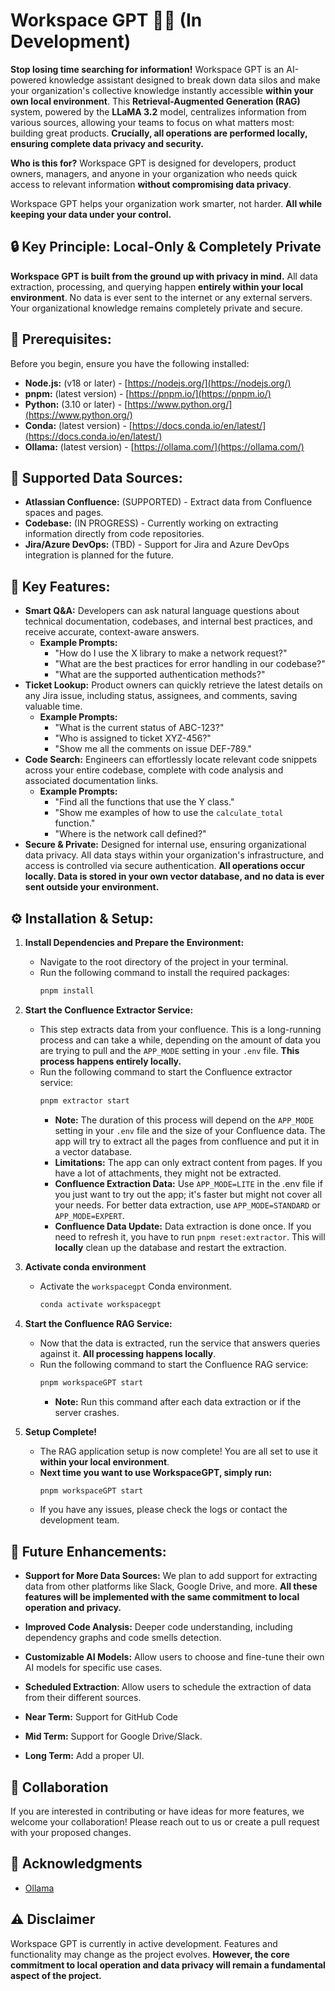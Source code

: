 # Workspace GPT 🧠🚀 (In Development)

**Stop losing time searching for information!** Workspace GPT is an AI-powered knowledge assistant designed to break down data silos and make your organization's collective knowledge instantly accessible **within your own local environment**. This **Retrieval-Augmented Generation (RAG)** system, powered by the **LLaMA 3.2** model, centralizes information from various sources, allowing your teams to focus on what matters most: building great products. **Crucially, all operations are performed locally, ensuring complete data privacy and security.**

**Who is this for?** Workspace GPT is designed for developers, product owners, managers, and anyone in your organization who needs quick access to relevant information **without compromising data privacy**.

Workspace GPT helps your organization work smarter, not harder. **All while keeping your data under your control.**

## 🔒 Key Principle: Local-Only & Completely Private

**Workspace GPT is built from the ground up with privacy in mind.**  All data extraction, processing, and querying happen **entirely within your local environment**. No data is ever sent to the internet or any external servers. Your organizational knowledge remains completely private and secure.

## 🧰 Prerequisites:

Before you begin, ensure you have the following installed:

*   **Node.js:** (v18 or later) - [https://nodejs.org/](https://nodejs.org/)
*   **pnpm:** (latest version) - [https://pnpm.io/](https://pnpm.io/)
*   **Python:** (3.10 or later) - [https://www.python.org/](https://www.python.org/)
*   **Conda:** (latest version) - [https://docs.conda.io/en/latest/](https://docs.conda.io/en/latest/)
*   **Ollama:** (latest version) - [https://ollama.com/](https://ollama.com/)

## 🔹 Supported Data Sources:

*   **Atlassian Confluence:** (SUPPORTED) - Extract data from Confluence spaces and pages.
*   **Codebase:** (IN PROGRESS) -  Currently working on extracting information directly from code repositories.
*   **Jira/Azure DevOps:** (TBD) - Support for Jira and Azure DevOps integration is planned for the future.

## 🔹 Key Features:

-   **Smart Q&A:** Developers can ask natural language questions about technical documentation, codebases, and internal best practices, and receive accurate, context-aware answers.
    *   **Example Prompts:**
        *   "How do I use the X library to make a network request?"
        *   "What are the best practices for error handling in our codebase?"
        * "What are the supported authentication methods?"
-   **Ticket Lookup:** Product owners can quickly retrieve the latest details on any Jira issue, including status, assignees, and comments, saving valuable time.
    *   **Example Prompts:**
        *   "What is the current status of ABC-123?"
        *   "Who is assigned to ticket XYZ-456?"
        *   "Show me all the comments on issue DEF-789."
-   **Code Search:** Engineers can effortlessly locate relevant code snippets across your entire codebase, complete with code analysis and associated documentation links.
    *   **Example Prompts:**
        *   "Find all the functions that use the Y class."
        *   "Show me examples of how to use the `calculate_total` function."
        * "Where is the network call defined?"
-   **Secure & Private:** Designed for internal use, ensuring organizational data privacy. All data stays within your organization's infrastructure, and access is controlled via secure authentication. **All operations occur locally. Data is stored in your own vector database, and no data is ever sent outside your environment.**

## ⚙️ Installation & Setup:

1.  **Install Dependencies and Prepare the Environment:**
    *   Navigate to the root directory of the project in your terminal.
    *   Run the following command to install the required packages:
        ```bash
        pnpm install
        ```

2.  **Start the Confluence Extractor Service:**
    *   This step extracts data from your confluence. This is a long-running process and can take a while, depending on the amount of data you are trying to pull and the `APP_MODE` setting in your `.env` file. **This process happens entirely locally.**
    *   Run the following command to start the Confluence extractor service:
        ```bash
        pnpm extractor start
        ```
        *   **Note:** The duration of this process will depend on the `APP_MODE` setting in your `.env` file and the size of your Confluence data. The app will try to extract all the pages from confluence and put it in a vector database.
        *   **Limitations:** The app can only extract content from pages. If you have a lot of attachments, they might not be extracted.
        *   **Confluence Extraction Data:** Use `APP_MODE=LITE` in the .env file if you just want to try out the app; it's faster but might not cover all your needs. For better data extraction, use `APP_MODE=STANDARD` or `APP_MODE=EXPERT`.
        *   **Confluence Data Update:** Data extraction is done once. If you need to refresh it, you have to run `pnpm reset:extractor`. This will **locally** clean up the database and restart the extraction.

3.  **Activate conda environment**

    *   Activate the `workspacegpt` Conda environment.
        ```bash
        conda activate workspacegpt
        ```

4.  **Start the Confluence RAG Service:**
    *   Now that the data is extracted, run the service that answers queries against it. **All processing happens locally**.
    *   Run the following command to start the Confluence RAG service:
        ```bash
        pnpm workspaceGPT start
        ```
        *   **Note:** Run this command after each data extraction or if the server crashes.

5.  **Setup Complete!**
    *   The RAG application setup is now complete! You are all set to use it **within your local environment**.
    *   **Next time you want to use WorkspaceGPT, simply run:**
        ```bash
        pnpm workspaceGPT start
        ```
    *   If you have any issues, please check the logs or contact the development team.

## 🚀 Future Enhancements:

*   **Support for More Data Sources:**  We plan to add support for extracting data from other platforms like Slack, Google Drive, and more. **All these features will be implemented with the same commitment to local operation and privacy.**
*   **Improved Code Analysis:** Deeper code understanding, including dependency graphs and code smells detection.
*   **Customizable AI Models:** Allow users to choose and fine-tune their own AI models for specific use cases.
*   **Scheduled Extraction**: Allow users to schedule the extraction of data from their different sources.

*   **Near Term:** Support for GitHub Code
*   **Mid Term:** Support for Google Drive/Slack.
*   **Long Term:** Add a proper UI.

## 🤝 Collaboration

If you are interested in contributing or have ideas for more features, we welcome your collaboration! Please reach out to us or create a pull request with your proposed changes.

## 🙏 Acknowledgments

*   [Ollama](https://ollama.com/)

## ⚠️ Disclaimer

Workspace GPT is currently in active development. Features and functionality may change as the project evolves. **However, the core commitment to local operation and data privacy will remain a fundamental aspect of the project.**

